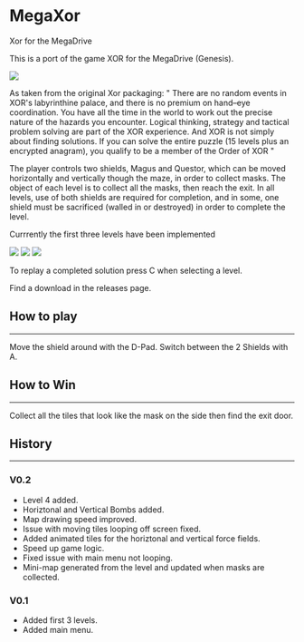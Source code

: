 # MegaXor
Xor for the MegaDrive

This is a port of the game XOR for the MegaDrive (Genesis).

![](https://www.dropbox.com/s/xhgy1d3bfkpoqmc/rom_009.png?raw=1)

As taken from the original Xor packaging:
"
There are no random events in XOR's labyrinthine palace, and there is no premium on hand–eye coordination. You have all the time in the world to work out the precise nature of the hazards you encounter. Logical thinking, strategy and tactical problem solving are part of the XOR experience. And XOR is not simply about finding solutions. If you can solve the entire puzzle (15 levels plus an encrypted anagram), you qualify to be a member of the Order of XOR
"

The player controls two shields, Magus and Questor, which can be moved horizontally and vertically though the maze, in order to collect masks. The object of each level is to collect all the masks, then reach the exit. In all levels, use of both shields are required for completion, and in some, one shield must be sacrificed (walled in or destroyed) in order to complete the level. 

Currrently the first three levels have been implemented

![](https://www.dropbox.com/s/tfj7yxnppl3ard2/rom_007.png?raw=1)
![](https://www.dropbox.com/s/cfbbm3qvjglg2ua/rom_008.png?raw=1)
![](https://www.dropbox.com/s/n8zfkb8hz4xci31/rom_010.png?raw=1)

To replay a completed solution press C when selecting a level.

Find a download in the releases page.




## How to play ##
-----------
Move the shield around with the D-Pad.
Switch between the 2 Shields with A.


## How to Win ##
----------
Collect all the tiles that look like the mask on the side then find the exit door.





## History ##
-------

### V0.2 ###
* Level 4 added.
* Horiztonal and Vertical Bombs added.
* Map drawing speed improved.
* Issue with moving tiles looping off screen fixed.
* Added animated tiles for the horiztonal and vertical force fields.
* Speed up game logic.
* Fixed issue with main menu not looping.
* Mini-map generated from the level and updated when masks are collected.


### V0.1 ###
* Added first 3 levels.
* Added main menu.
